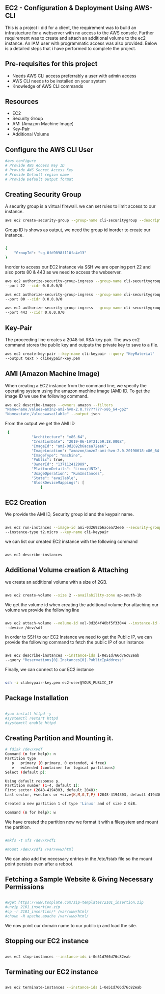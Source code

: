 ## EC2 - Configuration & Deployment Using AWS-CLI

This is a project i did for a client, the requirement was to build an infrastucture for a webserver with no access to the AWS console. 
Further requirement was to create and attach an additional volume to the ec2 instance. An IAM user with programmatic access was also provided.
Below is a detailed steps that i have performed to complete the project.


## Pre-requisites for this project

- Needs AWS CLI access preferrably a user with admin access
- AWS CLI needs to be installed on your system
- Knowledge of AWS CLI commands

## Resources
- EC2
- Security Group
- AMI (Amazon Machine Image)
- Key-Pair
- Additional Volume

## Configure the AWS CLI User

```sh
#aws configure
# Provide AWS Access Key ID
# Provide AWS Secret Access Key
# Provide Default region name
# Provide Default output format
```

## Creating Security Group

 A security group is a virtual firewall. we can set rules to limit access to our instance.
 
```sh
aws ec2 create-security-group --group-name cli-securitygroup --description "22,80,443-Open"
```

Group ID is shows as output, we need the group id inorder to create our instance.

```sh

{
    "GroupId": "sg-0fd9098f110fa4e13"
}

```
Inorder to access our EC2 instance via SSH we are opening port 22 and also ports 80 & 443 as we need to access the webserver.

```sh
aws ec2 authorize-security-group-ingress --group-name cli-securitygroup --protocol tcp 
--port 22 --cidr 0.0.0.0/0
```

```sh
aws ec2 authorize-security-group-ingress --group-name cli-securitygroup --protocol tcp 
--port 80 --cidr 0.0.0.0/0
```

```sh
aws ec2 authorize-security-group-ingress --group-name cli-securitygroup --protocol tcp 
--port 443 --cidr 0.0.0.0/0
```

## Key-Pair

The proceeding line creates a 2048-bit RSA key pair. The aws ec2 command stores the public key and outputs the private key to save to a file.

```sh
aws ec2 create-key-pair --key-name cli-keypair --query "KeyMaterial" 
--output text > clikeypair-key.pem
```

## AMI (Amazon Machine Image)

When creating a EC2 instance from the command line, we specify the operating system using the amazon machine image (AMI) ID. To get the image ID we use the following command.

```sh
aws ec2 describe-images --owners amazon --filters 
"Name=name,Values=amzn2-ami-hvm-2.0.????????-x86_64-gp2" 
"Name=state,Values=available" --output json

```

From the output we get the AMI ID
```sh
 {
            "Architecture": "x86_64",
            "CreationDate": "2019-06-19T21:59:18.000Z",
            "ImageId": "ami-0d2692b6acea72ee6",
            "ImageLocation": "amazon/amzn2-ami-hvm-2.0.20190618-x86_64-gp2",
            "ImageType": "machine",
            "Public": true,
            "OwnerId": "137112412989",
            "PlatformDetails": "Linux/UNIX",
            "UsageOperation": "RunInstances",
            "State": "available",
            "BlockDeviceMappings": [
                {
```

## EC2 Creation

We provide the AMI ID, Security group id and the keypair name.
```sh

aws ec2 run-instances --image-id ami-0d2692b6acea72ee6 --security-group-ids sg-0fd9098f110fa4e13 
--instance-type t2.micro --key-name cli-keypair

```

we can list our created EC2 instance with the following command
```sh

aws ec2 describe-instances

```

## Additional Volume creation & Attaching

we create an additional volume with a size of 2GB.
```sh

aws ec2 create-volume --size 2 --availability-zone ap-south-1b

```

We get the volume id when creating the additional volume.For attaching our volume we provide the following line
```sh

aws ec2 attach-volume --volume-id vol-0d264f40bf5f33044 --instance-id -0e51d766d76c82eab 
--device /dev/sdf

```

In order to SSH to our EC2 Instance we need to get the Public IP, we can provide the following command to fetch the public IP of our instance

```sh

aws ec2 describe-instances --instance-ids i-0e51d766d76c82eab 
--query "Reservations[0].Instances[0].PublicIpAddress"

```

Finally, we can connect to our EC2 instance
```sh

ssh -i clikeypair-key.pem ec2-user@YOUR_PUBLIC_IP

```
## Package Installation

```sh

#yum install httpd -y
#systemctl restart httpd
#systemctl enable httpd

```

## Creating Partition and Mounting it.

```sh
# fdisk /dev/xvdf
Command (m for help): n
Partition type
   p   primary (0 primary, 0 extended, 4 free)
   e   extended (container for logical partitions)
Select (default p):

Using default response p.
Partition number (1-4, default 1):
First sector (2048-4194303, default 2048):
Last sector, +sectors or +size{K,M,G,T,P} (2048-4194303, default 4194303):

Created a new partition 1 of type 'Linux' and of size 2 GiB.

Command (m for help): w
```

We have created the partition now we format it with a filesystem and mount the partition.

```sh

#mkfs -t xfs /dev/xvdf1

#mount /dev/xvdf1 /var/www/html

```
We can also add the necessary entries in the /etc/fstab file so the mount point persists even after a reboot.

## Fetching a Sample Website & Giving Necessary Permissions

```sh

#wget https://www.tooplate.com/zip-templates/2101_insertion.zip
#unzip 2101_insertion.zip
#cp -r 2101_insertion/* /var/www/html/
#chown -R apache.apache /var/www/html/

```

We now point our domain name to our public ip and load the site.

## Stopping our EC2 instance

```sh

aws ec2 stop-instances --instance-ids i-0e51d766d76c82eab

```
## Terminating our EC2 instance

```sh

aws ec2 terminate-instances --instance-ids i-0e51d766d76c82eab

```
